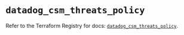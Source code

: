 # `datadog_csm_threats_policy`

Refer to the Terraform Registry for docs: [`datadog_csm_threats_policy`](https://registry.terraform.io/providers/datadog/datadog/3.72.0/docs/resources/csm_threats_policy).
